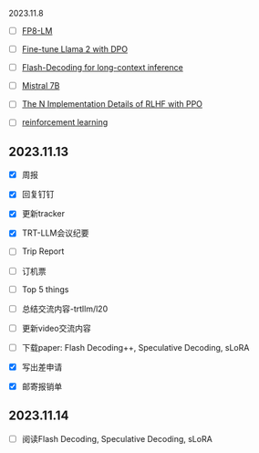 2023.11.8
- [ ] [FP8-LM](https://arxiv.org/pdf/2310.18313.pdf)
- [ ] [Fine-tune Llama 2 with DPO](https://huggingface.co/blog/dpo-trl)
- [ ] [Flash-Decoding for long-context inference](https://pytorch.org/blog/flash-decoding/)
- [ ] [Mistral 7B](https://mistral.ai/news/announcing-mistral-7b/)
- [ ] [The N Implementation Details of RLHF with PPO](https://huggingface.co/blog/the_n_implementation_details_of_rlhf_with_ppo)
- [ ] [reinforcement learning](https://nvidia-my.sharepoint.com/personal/weidongz_nvidia_com/_layouts/OneNote.aspx?id=%2Fpersonal%2Fweidongz_nvidia_com%2FDocuments%2FWeidong%20%40%20NVIDIA%20Corporation&wd=target%28Reinforcement%20Learning%20Algo%2F%E7%9B%B8%E5%85%B3blog.one%7C4D0889E0-18AD-43CC-8BAA-9C5237EB42F1%2FA%20Free%20course%20in%20Deep%20Reinforcement%20Learning%20from%20beginner%20to%7CABA3ECEB-D3DE-4935-A1D5-5963718F6347%2F%29)


## 2023.11.13
- [x] 周报
- [x] 回复钉钉
- [x] 更新tracker
- [x] TRT-LLM会议纪要
- [ ] Trip Report
- [ ] 订机票
- [ ] Top 5 things
- [ ] 总结交流内容-trtllm/l20
- [ ] 更新video交流内容
- [ ] 下载paper: Flash Decoding++, Speculative Decoding, sLoRA
- [x] 写出差申请
- [x] 邮寄报销单


## 2023.11.14
- [ ] 阅读Flash Decoding, Speculative Decoding, sLoRA